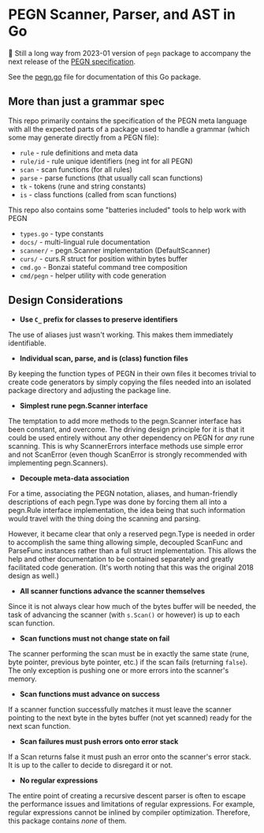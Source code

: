 # PEGN Scanner, Parser, and AST in Go

🚧 Still a long way from 2023-01 version of `pegn` package to accompany the next release of the [PEGN specification](https://github.com/rwxrob/pegn-spec).

See the [pegn.go](pegn.go) file for documentation of this Go package.

## More than just a grammar spec

This repo primarily contains the specification of the PEGN meta language with all the expected parts of a package used to handle a grammar (which some may generate directly from a PEGN file):

* `rule` - rule definitions and meta data
* `rule/id` - rule unique identifiers (neg int for all PEGN)
* `scan` - scan functions (for all rules)
* `parse` - parse functions (that usually call scan functions)
* `tk` - tokens (rune and string constants)
* `is` - class functions (called from scan functions)

This repo also contains some "batteries included" tools to help work with PEGN

* `types.go`  - type constants
* `docs/`     - multi-lingual rule documentation
* `scanner/`  - pegn.Scanner implementation (DefaultScanner)
* `curs/`     - curs.R struct for position within bytes buffer
* `cmd.go`    - Bonzai stateful command tree composition
* `cmd/pegn`  - helper utility with code generation

## Design Considerations

* **Use `C_` prefix for classes to preserve identifiers**

The use of aliases just wasn't working. This makes them immediately identifiable.

* **Individual scan, parse, and is (class) function files**

By keeping the function types of PEGN in their own files it becomes trivial to create code generators by simply copying the files needed into an isolated package directory and adjusting the package line.

* **Simplest rune pegn.Scanner interface**

The temptation to add more methods to the pegn.Scanner interface has been constant, and overcome. The driving design principle for it is that it could be used entirely without any other dependency on PEGN for *any* rune scanning. This is why ScannerErrors interface methods use simple error and not ScanError (even though ScanError is strongly recommended with implementing pegn.Scanners).

* **Decouple meta-data association**

For a time, associating the PEGN notation, aliases, and human-friendly descriptions of each pegn.Type was done by forcing them all into a pegn.Rule interface implementation, the idea being that such information would travel with the thing doing the scanning and parsing.

However, it became clear that only a reserved pegn.Type is needed in order to accomplish the same thing allowing simple, decoupled ScanFunc and ParseFunc instances rather than a full struct implementation. This allows the help and other documentation to be contained separately and greatly facilitated code generation. (It's worth noting that this was the original 2018 design as well.)

* **All scanner functions advance the scanner themselves**

Since it is not always clear how much of the bytes buffer will be
needed, the task of advancing the scanner (with `s.Scan()` or however)
is up to each scan function.

* **Scan functions must not change state on fail**

The scanner performing the scan must be in exactly the same state (rune,
byte pointer, previous byte pointer, etc.) if the scan fails (returning
`false`). The only exception is pushing one or more errors into the scanner's memory.

* **Scan functions must advance on success**

If a scanner function successfully matches it must leave the scanner
pointing to the next byte in the bytes buffer (not yet scanned) ready
for the next scan function.

* **Scan failures must push errors onto error stack**

If a Scan returns false it must push an error onto the scanner's error stack. It is up to the caller to decide to disregard it or not.

* **No regular expressions**

The entire point of creating a recursive descent parser is often to
escape the performance issues and limitations of regular expressions.
For example, regular expressions cannot be inlined by compiler
optimization. Therefore, this package contains *none* of them.

